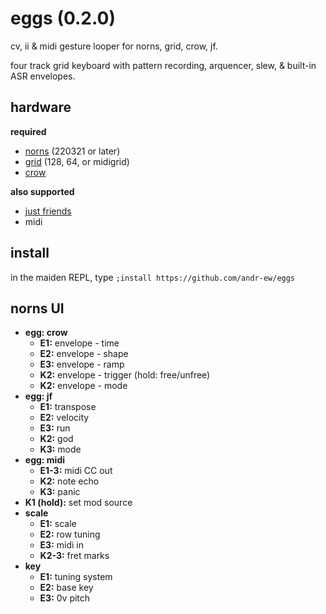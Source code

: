 # eggs (0.2.0)

cv, ii & midi gesture looper for norns, grid, crow, jf.

four track grid keyboard with pattern recording, arquencer, slew, & built-in ASR envelopes.

## hardware

**required**

- [norns](https://github.com/p3r7/awesome-monome-norns) (220321 or later)
- [grid](https://monome.org/docs/grid/) (128, 64, or midigrid)
- [crow](https://monome.org/docs/crow/)

**also supported**

- [just friends](https://www.whimsicalraps.com/products/just-friends?variant=5586981781533)
- midi

## install

in the maiden REPL, type `;install https://github.com/andr-ew/eggs`

## norns UI

- **egg: crow**
  - **E1:** envelope - time
  - **E2:** envelope - shape
  - **E3:** envelope - ramp
  - **K2:** envelope - trigger (hold: free/unfree)
  - **K2:** envelope - mode
- **egg: jf**
  - **E1:** transpose
  - **E2:** velocity
  - **E3:** run
  - **K2:** god
  - **K3:** mode
- **egg: midi**
  - **E1-3:** midi CC out 
  - **K2:** note echo
  - **K3:** panic
- **K1 (hold):** set mod source
- **scale**
  - **E1:** scale
  - **E2:** row tuning
  - **E3:** midi in
  - **K2-3:** fret marks
- **key**
  - **E1:** tuning system
  - **E2:** base key
  - **E3:** 0v pitch
